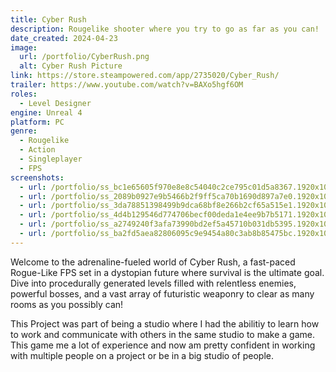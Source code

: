 ```yaml
---
title: Cyber Rush
description: Rougelike shooter where you try to go as far as you can!
date_created: 2024-04-23
image:
  url: /portfolio/CyberRush.png
  alt: Cyber Rush Picture
link: https://store.steampowered.com/app/2735020/Cyber_Rush/
trailer: https://www.youtube.com/watch?v=BAXo5hgf6OM
roles:
  - Level Designer
engine: Unreal 4
platform: PC
genre:
  - Rougelike
  - Action
  - Singleplayer
  - FPS
screenshots:
  - url: /portfolio/ss_bc1e65605f970e8e8c54040c2ce795c01d5a8367.1920x1080.jpg
  - url: /portfolio/ss_2089b0927e9b5466b2f9ff5ca70b1690d897a7e0.1920x1080.jpg
  - url: /portfolio/ss_3da78851398499b9dca68bf8e266b2cf65a515e1.1920x1080.jpg
  - url: /portfolio/ss_4d4b129546d774706becf00deda1e4ee9b7b5171.1920x1080.jpg
  - url: /portfolio/ss_a2749240f3afa73990bd2ef5a45710b031db5395.1920x1080.jpg
  - url: /portfolio/ss_ba2fd5aea82806095c9e9454a80c3ab8b85475bc.1920x1080.jpg
---
```

Welcome to the adrenaline-fueled world of Cyber Rush, a fast-paced Rogue-Like FPS set in a dystopian future where survival is the ultimate goal. Dive into procedurally generated levels filled with relentless enemies, powerful bosses, and a vast array of futuristic weaponry to clear as many rooms as you possibly can!  
  
This Project was part of being a studio where I had the abilitiy to learn how to work and communicate with others in the same studio to make a game. This game me a lot of experience and now am pretty confident in working with multiple people on a project or be in a big studio of people.